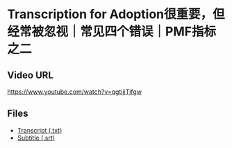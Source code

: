 # Transcription for Adoption很重要，但经常被忽视｜常见四个错误｜PMF指标之二
## Video URL
https://www.youtube.com/watch?v=qgtijiTjfgw
 
## Files
- [Transcript (.txt)](./transcript.txt)
- [Subtitle (.srt)](./transcript.srt)
